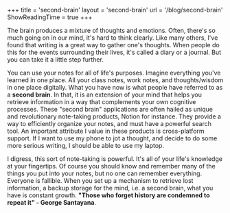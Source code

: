 +++
title = 'second-brain'
layout = 'second-brain'
url = '/blog/second-brain'
ShowReadingTime = true
+++

The brain produces a mixture of thoughts and emotions. Often, there's so much going on in our mind, it's hard to think clearly. Like many others, I've found that writing is a great way to gather one's thoughts. When people do this for the events surrounding their lives, it's called a diary or a journal. But you can take it a little step further. 

You can use your notes for all of life's purposes. Imagine everything you've learned in one place. All your class notes, work notes, and thoughts/wisdom in one place digitally. What you have now is what people have referred to as a **second brain**. In that, it is an extension of your mind that helps you retrieve information in a way that complements your own cognitive processes. These "second brain" applications are often hailed as unique and revolutionary note-taking products, Notion for instance. They provide a way to efficiently organize your notes, and must have a powerful search tool. An important attribute I value in these products is cross-platform support. If I want to use my phone to jot a thought, and decide to do some more serious writing, I should be able to use my laptop.

I digress, this sort of note-taking is powerful. It's all of your life's knowledge at your fingertips. Of course you should know and remember many of the things you put into your notes, but no one can remember everything. Everyone is fallible. When you set up a mechanism to retrieve lost information, a backup storage for the mind, i.e. a second brain, what you have is constant growth. **"Those who forget history are condemned to repeat it" - George Santayana**.

